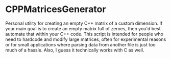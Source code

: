 # CPPMatricesGenerator
Personal utility for creating an empty C++ matrix of a custom dimension.
If your main goal is to create an empty matrix full of zeroes, then you'd best automate that within your C++ code. This script is intended for people who need to hardcode and modify large matrices, often for experimental reasons or for small applications where parsing data from another file is just too much of a hassle. Also, I guess it technically works with C as well. 
